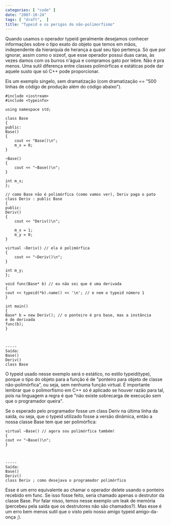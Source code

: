 ```yaml
---
categories: [ "code" ]
date: "2007-10-24"
tags: [ "draft",  ]
title: "Typeid e os perigos do não-polimorfismo"
---
```

Quando usamos o operador typeid geralmente desejamos conhecer
informações sobre o tipo exato do objeto que temos em mãos,
independente da hierarquia de herança a qual seu tipo pertença. Só que
por ignorar, assim como o sizeof, que esse operador possui duas caras,
às vezes damos com os burros n'água e compramos gato por lebre. Não é
pra menos. Uma sutil diferença entre classes polimórficas e estáticas
pode dar aquele susto que só C++ pode proporcionar.

Eis um exemplo singelo, sem dramatização (com dramatização ==
"500 linhas de código de produção além do código abaixo").

    #include <iostream>
    #include <typeinfo>
    
    using namespace std;
    
    class Base
    {
    public:
	Base()
	{
		cout << "Base()\n";
		m_x = 0;
	}
    
	~Base()
	{
		cout << "~Base()\n";
	}
    
	int m_x;
    };
    
    // como Base não é polimórfica (como vamos ver), Deriv paga o pato
    class Deriv : public Base
    {
    public:
	Deriv()
	{
		cout << "Deriv()\n";
    
		m_x = 1;
		m_y = 0;
	}
    
	virtual ~Deriv() // ela é polimórfica
	{
		cout << "~Deriv()\n";
	}
    
	int m_y;
    };
    
    void func(Base* b) // eu não sei que é uma derivada
    {
	cout << typeid(*b).name() << '\n'; // e nem o typeid número 1
    }
    
    int main()
    {
	Base* b = new Deriv(); // o ponteiro é pra base, mas a instância
	é de derivada
	func(b);
    } 
    

    
    -----
    Saída:
    Base()
    Deriv()
    class Base

O typeid usado nesse exemplo será o estático, no estilo typeid(type),
porque o tipo do objeto para a função é de "ponteiro para objeto de
classe não-polimórfica", ou seja, sem nenhuma função virtual. É
importante lembrar que o polimorfismo em C++ só é aplicado se houver
razão para tal, pois na linguagem a regra é que "não existe sobrecarga
de execução sem que o programador queira".

Se o esperado pelo programador fosse um class Deriv na última linha
da saída, ou seja, que o typeid utilizado fosse a versão dinâmica,
então a nossa classe Base tem que ser polimórfica:

    virtual ~Base() // agora sou polimórfica também!
    {
	cout << "~Base()\n";
    } 
    

    
    -----
    Saída:
    Base()
    Deriv()
    class Deriv ; como desejava o programador polimórfico

Esse é um erro equivalente ao chamar o operador delete usando o ponteiro
recebido em func. Se isso fosse feito, seria chamado apenas o destrutor
da classe Base. Por falar nisso, temos nesse exemplo um leak de memória
(percebeu pela saída que os destrutores não são chamados?). Mas
esse é um erro bem menos sutil que o visto pelo nosso amigo typeid
amigo-da-onça ;).

